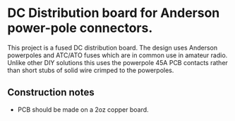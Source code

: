 # DC Distribution board for Anderson power-pole connectors.

This project is a fused DC distribution board.
The design uses Anderson powerpoles and ATC/ATO fuses which are in common use in amateur radio.
Unlike other DIY solutions this uses the powerpole 45A PCB contacts rather than short stubs of solid wire crimped to the powerpoles.

## Construction notes

* PCB should be made on a 2oz copper board.
